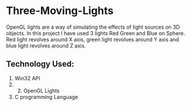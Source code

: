 # Three-Moving-Lights
OpenGL lights are a way of simulating the effects of light sources on 3D objects. 
In this project I have used 3 lights Red Green and Blue on Sphere. 
Red light revolves around X axis, green light revolves around Y axis  and blue light revolves around Z axis.   

## Technology Used: 
1.  Win32 API
2.  2. OpenGL Lights
3. C programming Language
